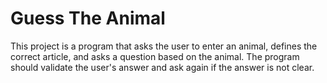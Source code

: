 # Guess The Animal

This project is a program that asks the user to enter an animal, defines the correct article, and asks a question based on the animal.
The program should validate the user's answer and ask again if the answer is not clear. 
